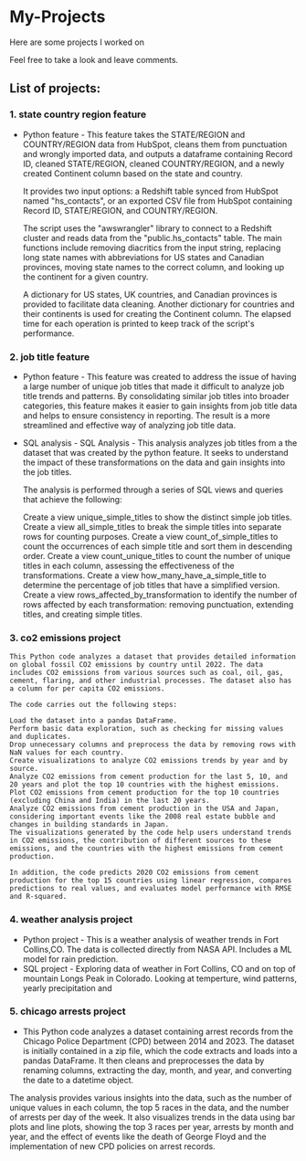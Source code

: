 # My-Projects

Here are some projects I worked on

Feel free to take a look and leave comments.

## List of projects:

### 1. state country region feature
 - Python feature - This feature takes the STATE/REGION and COUNTRY/REGION data from HubSpot, cleans them from punctuation and wrongly imported data, and outputs a dataframe containing Record ID, cleaned STATE/REGION, cleaned COUNTRY/REGION, and a newly created Continent column based on the state and country.

    It provides two input options: a Redshift table synced from HubSpot named "hs_contacts", or an exported CSV file from HubSpot containing Record ID, STATE/REGION, and COUNTRY/REGION.

    The script uses the "awswrangler" library to connect to a Redshift cluster and reads data from the "public.hs_contacts" table. The main functions include removing diacritics from the input string, replacing long state names with abbreviations for US states and Canadian provinces, moving state names to the correct column, and looking up the continent for a given country.

    A dictionary for US states, UK countries, and Canadian provinces is provided to facilitate data cleaning. Another dictionary for countries and their continents is used for creating the Continent column. The elapsed time for each operation is printed to keep track of the script's performance.

### 2. job title feature
- Python feature - This feature was created to address the issue of having a large number of unique job titles that made it difficult to analyze job title trends and patterns. By consolidating similar job titles into broader categories, this feature makes it easier to gain insights from job title data and helps to ensure consistency in reporting. The result is a more streamlined and effective way of analyzing job title data.
- SQL analysis - SQL Analysis - This analysis analyzes job titles from a the dataset that was created by the python feature. It seeks to understand the impact of these transformations on the data and gain insights into the job titles.

  The analysis is performed through a series of SQL views and queries that achieve the following:

  Create a view unique_simple_titles to show the distinct simple job titles.
  Create a view all_simple_titles to break the simple titles into separate rows for counting purposes.
  Create a view count_of_simple_titles to count the occurrences of each simple title and sort them in descending order.
  Create a view count_unique_titles to count the number of unique titles in each column, assessing the effectiveness of the transformations.
  Create a view how_many_have_a_simple_title to determine the percentage of job titles that have a simplified version.
  Create a view rows_affected_by_transformation to identify the number of rows affected by each transformation: removing punctuation, extending titles, and creating simple titles.

### 3. co2 emissions project
    This Python code analyzes a dataset that provides detailed information on global fossil CO2 emissions by country until 2022. The data includes CO2 emissions from various sources such as coal, oil, gas, cement, flaring, and other industrial processes. The dataset also has a column for per capita CO2 emissions.

    The code carries out the following steps:

    Load the dataset into a pandas DataFrame.
    Perform basic data exploration, such as checking for missing values and duplicates.
    Drop unnecessary columns and preprocess the data by removing rows with NaN values for each country.
    Create visualizations to analyze CO2 emissions trends by year and by source.
    Analyze CO2 emissions from cement production for the last 5, 10, and 20 years and plot the top 10 countries with the highest emissions.
    Plot CO2 emissions from cement production for the top 10 countries (excluding China and India) in the last 20 years.
    Analyze CO2 emissions from cement production in the USA and Japan, considering important events like the 2008 real estate bubble and changes in building standards in Japan.
    The visualizations generated by the code help users understand trends in CO2 emissions, the contribution of different sources to these emissions, and the countries with the highest emissions from cement production.

    In addition, the code predicts 2020 CO2 emissions from cement production for the top 15 countries using linear regression, compares predictions to real values, and evaluates model performance with RMSE and R-squared.

### 4. weather analysis project
 - Python project - This is a weather analysis of weather trends in Fort Collins,CO. The data is collected directly from NASA API. Includes a ML model for rain prediction.
 - SQL project - Exploring data of weather in Fort Collins, CO and on top of mountain Longs Peak in Colorado. Looking at temperture, wind patterns, yearly precipitation and 

### 5. chicago arrests project
 - This Python code analyzes a dataset containing arrest records from the Chicago Police Department (CPD) between 2014 and 2023. The dataset is initially contained in a zip file, which the code extracts and loads into a pandas DataFrame. It then cleans and preprocesses the data by renaming columns, extracting the day, month, and year, and converting the date to a datetime object.

The analysis provides various insights into the data, such as the number of unique values in each column, the top 5 races in the data, and the number of arrests per day of the week. It also visualizes trends in the data using bar plots and line plots, showing the top 3 races per year, arrests by month and year, and the effect of events like the death of George Floyd and the implementation of new CPD policies on arrest records.

